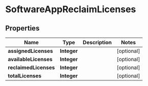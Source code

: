 # SoftwareAppReclaimLicenses

## Properties
Name | Type | Description | Notes
------------ | ------------- | ------------- | -------------
**assignedLicenses** | **Integer** |  |  [optional]
**availableLicenses** | **Integer** |  |  [optional]
**reclaimedLicenses** | **Integer** |  |  [optional]
**totalLicenses** | **Integer** |  |  [optional]
